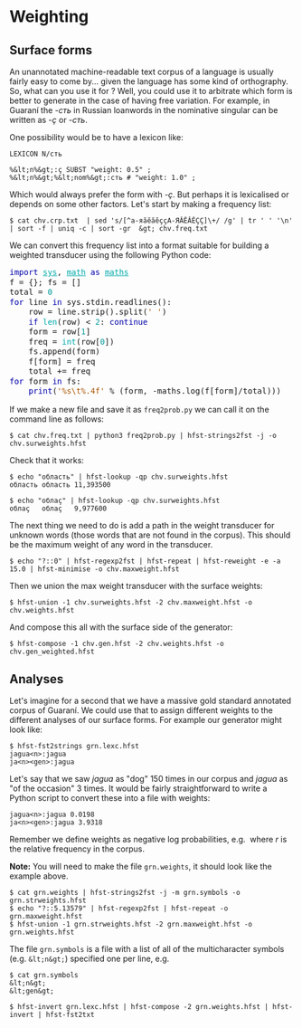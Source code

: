 # Weighting 

## Surface forms 

An unannotated machine-readable text corpus of a language is usually fairly easy to come 
by... given the language has some kind of orthography. So, what can you use it for ? Well, you
could use it to arbitrate which form is better to generate in the case of having free variation.
For example, in Guaraní the *-сть* in Russian loanwords in the nominative singular 
can be written as *-ҫ* or *-сть*. 

One possibility would be to have a lexicon like:

```
LEXICON N/сть

%&lt;n%&gt;:ҫ SUBST "weight: 0.5" ;
%&lt;n%&gt;%&lt;nom%&gt;:сть # "weight: 1.0" ;
```

Which would always prefer the form with *-ҫ*. But perhaps it is lexicalised or depends on 
some other factors. Let's start by making a frequency list:

```
$ cat chv.crp.txt  | sed 's/[^а-яӑӗăĕҫçА-ЯӐӖĂĔҪÇ]\+/ /g' | tr ' ' '\n' | sort -f | uniq -c | sort -gr  &gt; chv.freq.txt
```

We can convert this frequency list into a format suitable for building a weighted transducer using 
the following Python code:

<pre style="margin: 0; line-height: 125%"><span style="color: #0000aa">import</span> <span style="color: #00aaaa; text-decoration: underline">sys</span>, <span style="color: #00aaaa; text-decoration: underline">math</span> <span style="color: #0000aa">as</span> <span style="color: #00aaaa; text-decoration: underline">maths</span>
f = {}; fs = []
total = <span style="color: #009999">0</span>
<span style="color: #0000aa">for</span> line <span style="color: #0000aa">in</span> sys.stdin.readlines():
	row = line.strip().split(<span style="color: #aa5500">&#39; &#39;</span>)
	<span style="color: #0000aa">if</span> <span style="color: #00aaaa">len</span>(row) &lt; <span style="color: #009999">2</span>: <span style="color: #0000aa">continue</span>
	form = row[<span style="color: #009999">1</span>]
	freq = <span style="color: #00aaaa">int</span>(row[<span style="color: #009999">0</span>])
	fs.append(form)
	f[form] = freq
	total += freq
<span style="color: #0000aa">for</span> form <span style="color: #0000aa">in</span> fs: 
	<span style="color: #0000aa">print</span>(<span style="color: #aa5500">&#39;%s\t%.4f&#39;</span> % (form, -maths.log(f[form]/total)))
</pre>

If we make a new file and save it as `freq2prob.py` we can call it on the command line as follows:

```
$ cat chv.freq.txt | python3 freq2prob.py | hfst-strings2fst -j -o chv.surweights.hfst
```

Check that it works:

```
$ echo "область" | hfst-lookup -qp chv.surweights.hfst
область	область	11,393500

$ echo "облаҫ" | hfst-lookup -qp chv.surweights.hfst
облаҫ	облаҫ	9,977600
```

The next thing we need to do is add a path in the weight transducer for unknown words (those 
words that are not found in the corpus). This should be the maximum weight of any word in the 
transducer. 

```
$ echo "?::0" | hfst-regexp2fst | hfst-repeat | hfst-reweight -e -a 15.0 | hfst-minimise -o chv.maxweight.hfst
```

Then we union the max weight transducer with the surface weights:

```
$ hfst-union -1 chv.surweights.hfst -2 chv.maxweight.hfst -o chv.weights.hfst
```
And compose this all with the surface side of the generator:
```
$ hfst-compose -1 chv.gen.hfst -2 chv.weights.hfst -o chv.gen_weighted.hfst
```

<!--

$ oovweight=`echo "-l(0.9/$total)" | bc -l`
$ echo "?::$oovweight" | hfst-regexp2fst | hfst-repeat -o chv.maxweight.hfst
$ hfst-union -1 chv.prob.hfst -2 chv.maxweight.hfst -o chv.weights.hfst
$ hfst-compose -1 chv.gen.hfst -2 chv.weights.hfst -o chv.weighted.hfst
-->



## Analyses 

<!-- TODO: examples -->

Let's imagine for a second that we have a massive gold standard annotated corpus of Guaraní. We could use 
that to assign different weights to the different analyses of our surface forms. For example our generator
might look like:
```
$ hfst-fst2strings grn.lexc.hfst 
jagua<n>:jagua
ja<n><gen>:jagua
```

Let's say that we saw *jagua* as "dog" 150 times in our corpus and *jagua* as "of the occasion" 3 times.
It would be fairly straightforward to write a Python script to convert these into a file with weights:

```
jagua<n>:jagua 0.0198
ja<n><gen>:jagua 3.9318
```

Remember we define weights as negative log probabilities, e.g. <math>w = -log(r)</math> where *r* is the
relative frequency in the corpus.

**Note:** You will need to make the file `grn.weights`, it should look like the example above.

```
$ cat grn.weights | hfst-strings2fst -j -m grn.symbols -o grn.strweights.hfst
$ echo "?::5.13579" | hfst-regexp2fst | hfst-repeat -o grn.maxweight.hfst
$ hfst-union -1 grn.strweights.hfst -2 grn.maxweight.hfst -o grn.weights.hfst
```

The file `grn.symbols` is a file with a list of all of the multicharacter symbols (e.g. `&lt;n&gt;`) specified
one per line, e.g.

```
$ cat grn.symbols
&lt;n&gt;
&lt;gen&gt;
```

```
$ hfst-invert grn.lexc.hfst | hfst-compose -2 grn.weights.hfst | hfst-invert | hfst-fst2txt
```

